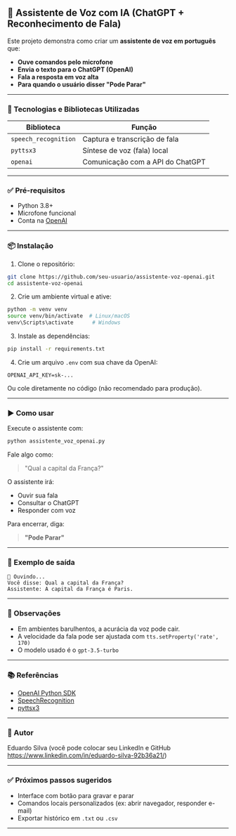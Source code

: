 
## 🧠 Assistente de Voz com IA (ChatGPT + Reconhecimento de Fala)

Este projeto demonstra como criar um **assistente de voz em português** que:

* **Ouve comandos pelo microfone**
* **Envia o texto para o ChatGPT (OpenAI)**
* **Fala a resposta em voz alta**
* **Para quando o usuário disser "Pode Parar"**

---

### 📌 Tecnologias e Bibliotecas Utilizadas

| Biblioteca           | Função                           |
| -------------------- | -------------------------------- |
| `speech_recognition` | Captura e transcrição de fala    |
| `pyttsx3`            | Síntese de voz (fala) local      |
| `openai`             | Comunicação com a API do ChatGPT |

---

### ✅ Pré-requisitos

* Python 3.8+
* Microfone funcional
* Conta na [OpenAI](https://platform.openai.com)

---

### 📦 Instalação

1. Clone o repositório:

```bash
git clone https://github.com/seu-usuario/assistente-voz-openai.git
cd assistente-voz-openai
```

2. Crie um ambiente virtual e ative:

```bash
python -m venv venv
source venv/bin/activate  # Linux/macOS
venv\Scripts\activate      # Windows
```

3. Instale as dependências:

```bash
pip install -r requirements.txt
```

4. Crie um arquivo `.env` com sua chave da OpenAI:

```
OPENAI_API_KEY=sk-...
```

Ou cole diretamente no código (não recomendado para produção).

---

### ▶️ Como usar

Execute o assistente com:

```bash
python assistente_voz_openai.py
```

Fale algo como:

> "Qual a capital da França?"

O assistente irá:

* Ouvir sua fala
* Consultar o ChatGPT
* Responder com voz

Para encerrar, diga:

> **"Pode Parar"**

---

### 📄 Exemplo de saída

```
🎤 Ouvindo...
Você disse: Qual a capital da França?
Assistente: A capital da França é Paris.
```

---

### 🚨 Observações

* Em ambientes barulhentos, a acurácia da voz pode cair.
* A velocidade da fala pode ser ajustada com `tts.setProperty('rate', 170)`
* O modelo usado é o `gpt-3.5-turbo`

---

### 📚 Referências

* [OpenAI Python SDK](https://platform.openai.com/docs/)
* [SpeechRecognition](https://pypi.org/project/SpeechRecognition/)
* [pyttsx3](https://pyttsx3.readthedocs.io/)

---

### 🧠 Autor

Eduardo Silva (você pode colocar seu LinkedIn e GitHub https://www.linkedin.com/in/eduardo-silva-92b36a21/)

---

### ✅ Próximos passos sugeridos

* Interface com botão para gravar e parar
* Comandos locais personalizados (ex: abrir navegador, responder e-mail)
* Exportar histórico em `.txt` ou `.csv`

---

